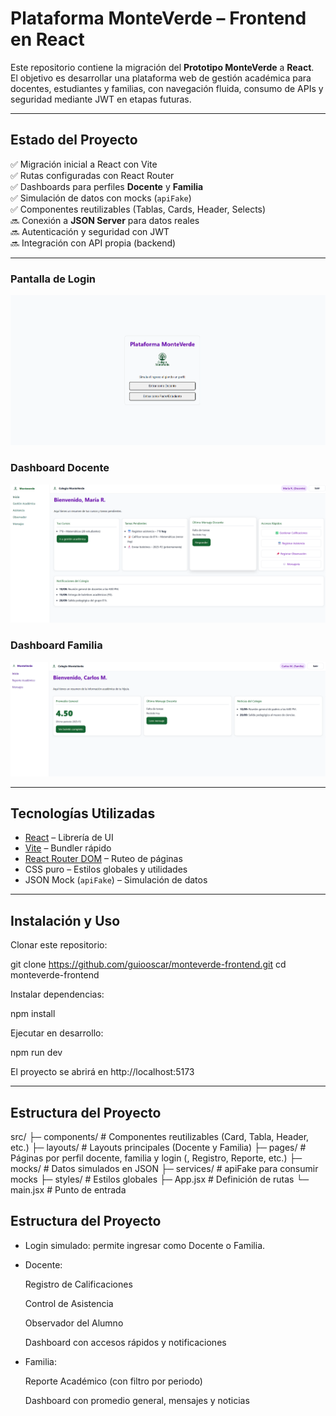 #  Plataforma MonteVerde – Frontend en React

Este repositorio contiene la migración del **Prototipo MonteVerde** a **React**.  
El objetivo es desarrollar una plataforma web de gestión académica para docentes, estudiantes y familias, con navegación fluida, consumo de APIs y seguridad mediante JWT en etapas futuras.

---

##  Estado del Proyecto

✅ Migración inicial a React con Vite  
✅ Rutas configuradas con React Router  
✅ Dashboards para perfiles **Docente** y **Familia**  
✅ Simulación de datos con mocks (`apiFake`)  
✅ Componentes reutilizables (Tablas, Cards, Header, Selects)  
🔜 Conexión a **JSON Server** para datos reales  
🔜 Autenticación y seguridad con JWT  
🔜 Integración con API propia (backend)

---

### Pantalla de Login
![Login](public/screenshots/login.png)

### Dashboard Docente
![Docente](public/screenshots/docente-dashboard.png)

### Dashboard Familia
![Familia](public/screenshots/familia-dashboard.png)

---

##  Tecnologías Utilizadas

- [React](https://react.dev/) – Librería de UI
- [Vite](https://vitejs.dev/) – Bundler rápido
- [React Router DOM](https://reactrouter.com/) – Ruteo de páginas
- CSS puro – Estilos globales y utilidades
- JSON Mock (`apiFake`) – Simulación de datos

---

##  Instalación y Uso

Clonar este repositorio:

git clone https://github.com/guiooscar/monteverde-frontend.git
cd monteverde-frontend

Instalar dependencias:

npm install


Ejecutar en desarrollo:

npm run dev


El proyecto se abrirá en http://localhost:5173

---
##  Estructura del Proyecto

src/
 ├─ components/     # Componentes reutilizables (Card, Tabla, Header, etc.)
 ├─ layouts/        # Layouts principales (Docente y Familia)
 ├─ pages/          # Páginas por perfil docente, familia y login (, Registro, Reporte, etc.)
 ├─ mocks/          # Datos simulados en JSON
 ├─ services/       # apiFake para consumir mocks
 ├─ styles/         # Estilos globales
 ├─ App.jsx         # Definición de rutas
 └─ main.jsx        # Punto de entrada

##  Estructura del Proyecto

- Login simulado: permite ingresar como Docente o Familia.

- Docente:

    Registro de Calificaciones

    Control de Asistencia

    Observador del Alumno

    Dashboard con accesos rápidos y notificaciones

- Familia:

    Reporte Académico (con filtro por periodo)

    Dashboard con promedio general, mensajes y noticias